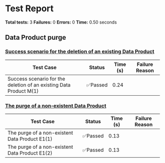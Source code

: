 # Test Report

**Total tests:** 3
**Failures:** 0
**Errors:** 0
**Time:** 0.50 seconds

## Data Product purge


### [Success scenario for the deletion of an existing Data Product](https://github.com/BrobridgeOrg/gravity-cli-tests/tree/main/data_product_purge_test/data_product_purge_test.feature#L9)

| Test Case | Status | Time (s) | Failure Reason |
|-----------|--------|----------|----------------|
| Success scenario for the deletion of an existing Data Product M(1)  | ✅Passed | 0.24 |  |

### [The purge of a non-existent Data Product](https://github.com/BrobridgeOrg/gravity-cli-tests/tree/main/data_product_purge_test/data_product_purge_test.feature#L23)

| Test Case | Status | Time (s) | Failure Reason |
|-----------|--------|----------|----------------|
| The purge of a non-existent Data Product E1(1)  | ✅Passed | 0.13 |  |
| The purge of a non-existent Data Product E1(2)  | ✅Passed | 0.13 |  |

